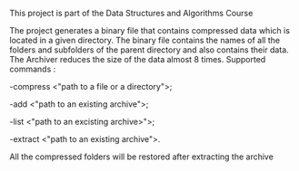 This project is part of the Data Structures and Algorithms Course
                              
   The project generates a binary file that contains compressed data which is located in a given directory. The binary file contains the names of all the folders and subfolders of the parent directory and also contains their data. The Archiver reduces the size of the data almost 8 times. 
 Supported commands : 
 
-compress <"path to a file or a directory">;

-add <"path to an existing archive">;

-list <"path to an excisting archive>">;

-extract <"path to an existing archive">.

All the compressed folders will be restored after extracting the archive
